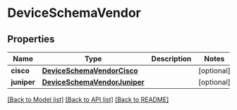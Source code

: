 # DeviceSchemaVendor

## Properties
Name | Type | Description | Notes
------------ | ------------- | ------------- | -------------
**cisco** | [**DeviceSchemaVendorCisco**](DeviceSchemaVendorCisco.md) |  | [optional] 
**juniper** | [**DeviceSchemaVendorJuniper**](DeviceSchemaVendorJuniper.md) |  | [optional] 

[[Back to Model list]](../README.md#documentation-for-models) [[Back to API list]](../README.md#documentation-for-api-endpoints) [[Back to README]](../README.md)


